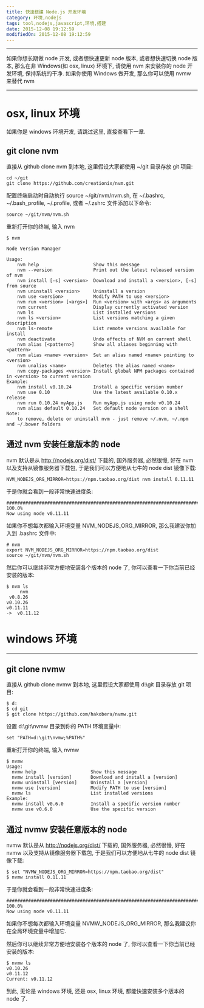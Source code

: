 ```yaml
---
title: 快速搭建 Node.js 开发环境
category: 环境,nodejs
tags: tool,nodejs,javascript,环境,搭建
date: 2015-12-08 19:12:59
modifiedOn: 2015-12-08 19:12:59
---
```


----------

如果你想长期做 node 开发, 或者想快速更新 node 版本, 或者想快速切换 node 版本,
那么在非 Windows(如 osx, linux) 环境下, 请使用 nvm 来安装你的 node 开发环境, 保持系统的干净.
如果你使用 Windows 做开发, 那么你可以使用 nvmw 来替代 nvm

----------

osx, linux 环境
=============

如果你是 windows 环境开发, 请跳过这里, 直接查看下一章.

git clone nvm
-------------
直接从 github clone nvm 到本地, 这里假设大家都使用 ~/git 目录存放 git 项目:

    cd ~/git
    git clone https://github.com/creationix/nvm.git

配置终端启动时自动执行 source ~/git/nvm/nvm.sh,
在 ~/.bashrc, ~/.bash_profile, ~/.profile, 或者 ~/.zshrc 文件添加以下命令:

    source ~/git/nvm/nvm.sh
    
重新打开你的终端, 输入 nvm

    $ nvm
    
    Node Version Manager
    
    Usage:
        nvm help                    Show this message
        nvm --version               Print out the latest released version of nvm
        nvm install [-s] <version>  Download and install a <version>, [-s] from source
        nvm uninstall <version>     Uninstall a version
        nvm use <version>           Modify PATH to use <version>
        nvm run <version> [<args>]  Run <version> with <args> as arguments
        nvm current                 Display currently activated version
        nvm ls                      List installed versions
        nvm ls <version>            List versions matching a given description
        nvm ls-remote               List remote versions available for install
        nvm deactivate              Undo effects of NVM on current shell
        nvm alias [<pattern>]       Show all aliases beginning with <pattern>
        nvm alias <name> <version>  Set an alias named <name> pointing to <version>
        nvm unalias <name>          Deletes the alias named <name>
        nvm copy-packages <version> Install global NPM packages contained in <version> to current version
    Example:
        nvm install v0.10.24        Install a specific version number
        nvm use 0.10                Use the latest available 0.10.x release
        nvm run 0.10.24 myApp.js    Run myApp.js using node v0.10.24
        nvm alias default 0.10.24   Set default node version on a shell
    Note:
        to remove, delete or uninstall nvm - just remove ~/.nvm, ~/.npm and ~/.bower folders


通过 nvm 安装任意版本的 node
-------------------
nvm 默认是从 http://nodejs.org/dist/ 下载的, 国外服务器, 必然很慢,
好在 nvm 以及支持从镜像服务器下载包, 于是我们可以方便地从七牛的 node dist 镜像下载:

    NVM_NODEJS_ORG_MIRROR=https://npm.taobao.org/dist nvm install 0.11.11
    
于是你就会看到一段非常快速进度条:

    ######################################################################## 100.0%
    Now using node v0.11.11

如果你不想每次都输入环境变量 NVM_NODEJS_ORG_MIRROR, 那么我建议你加入到 .bashrc 文件中:

    # nvm
    export NVM_NODEJS_ORG_MIRROR=https://npm.taobao.org/dist
    source ~/git/nvm/nvm.sh

然后你可以继续非常方便地安装各个版本的 node 了, 你可以查看一下你当前已经安装的版本:

    $ nvm ls
         nvm
     v0.8.26
    v0.10.26
    v0.11.11
    ->  v0.11.12

windows 环境
==========

----------

git clone nvmw
--------------

直接从 github clone nvmw 到本地, 这里假设大家都使用 d:\git 目录存放 git 项目:

    $ d:
    $ cd git
    $ git clone https://github.com/hakobera/nvmw.git

设置 d:\git\nvmw 目录到你的 PATH 环境变量中:

    set "PATH=d:\git\nvmw;%PATH%"

重新打开你的终端, 输入 nvmw

    $ nvmw
    Usage:
      nvmw help                    Show this message
      nvmw install [version]       Download and install a [version]
      nvmw uninstall [version]     Uninstall a [version]
      nvmw use [version]           Modify PATH to use [version]
      nvmw ls                      List installed versions
    Example:
      nvmw install v0.6.0          Install a specific version number
      nvmw use v0.6.0              Use the specific version
      

通过 nvmw 安装任意版本的 node
--------------------

nvmw 默认是从 http://nodejs.org/dist/ 下载的, 国外服务器, 必然很慢,
好在 nvmw 以及支持从镜像服务器下载包, 于是我们可以方便地从七牛的 node dist 镜像下载:

    $ set "NVMW_NODEJS_ORG_MIRROR=https://npm.taobao.org/dist"
    $ nvmw install 0.11.11

于是你就会看到一段非常快速进度条:

    ######################################################################## 100.0%
    Now using node v0.11.11
    
如果你不想每次都输入环境变量 NVMW_NODEJS_ORG_MIRROR, 那么我建议你在全局环境变量中增加它.

然后你可以继续非常方便地安装各个版本的 node 了, 你可以查看一下你当前已经安装的版本:

    $ nvmw ls
    v0.10.26
    v0.11.12
    Current: v0.11.12
    
到此, 无论是 windows 环境, 还是 osx, linux 环境, 都能快速安装多个版本的 node 了.